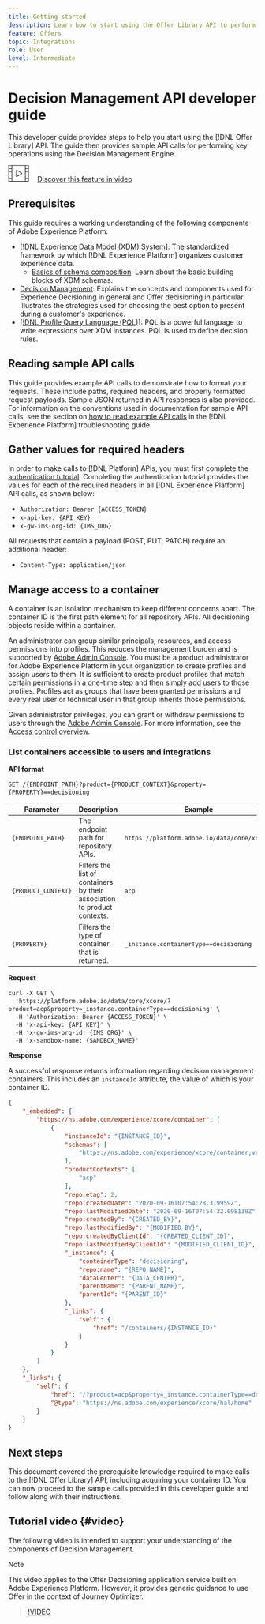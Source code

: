 ```yaml
---
title: Getting started
description: Learn how to start using the Offer Library API to perform key operations using the Decision Management Engine.
feature: Offers
topic: Integrations
role: User
level: Intermediate
---
```

# Decision Management API developer guide

This developer guide provides steps to help you start using the [!DNL Offer Library] API. The guide then provides sample API calls for performing key operations using the Decision Management Engine.

![](../../assets/do-not-localize/how-to-video.png) [Discover this feature in video](#video)

## Prerequisites

This guide requires a working understanding of the following components of Adobe Experience Platform:

* [[!DNL Experience Data Model (XDM) System]](https://experienceleague.adobe.com/docs/experience-platform/xdm/home.html?lang=en): The standardized framework by which [!DNL Experience Platform] organizes customer experience data.
    * [Basics of schema composition](https://experienceleague.adobe.com/docs/experience-platform/xdm/schema/composition.html): Learn about the basic building blocks of XDM schemas.
* [Decision Management](../../../using/offers/get-started/starting-offer-decisioning.md): Explains the concepts and components used for Experience Decisioning in general and Offer decisioning in particular. Illustrates the strategies used for choosing the best option to present during a customer's experience.
* [[!DNL Profile Query Language (PQL)]](https://experienceleague.adobe.com/docs/experience-platform/segmentation/pql/overview.html): PQL is a powerful language to write expressions over XDM instances. PQL is used to define decision rules.

## Reading sample API calls

This guide provides example API calls to demonstrate how to format your requests. These include paths, required headers, and properly formatted request payloads. Sample JSON returned in API responses is also provided. For information on the conventions used in documentation for sample API calls, see the section on [how to read example API calls](https://experienceleague.adobe.com/docs/experience-platform/landing/troubleshooting.html#how-do-i-format-an-api-request) in the [!DNL Experience Platform] troubleshooting guide.

## Gather values for required headers

In order to make calls to [!DNL Platform] APIs, you must first complete the [authentication tutorial](https://experienceleague.adobe.com/docs/experience-platform/landing/platform-apis/api-authentication.html). Completing the authentication tutorial provides the values for each of the required headers in all [!DNL Experience Platform] API calls, as shown below:

* `Authorization: Bearer {ACCESS_TOKEN}`
* `x-api-key: {API_KEY}`
* `x-gw-ims-org-id: {IMS_ORG}`

All requests that contain a payload (POST, PUT, PATCH) require an additional header:

* `Content-Type: application/json`

## Manage access to a container

A container is an isolation mechanism to keep different concerns apart. The container ID is the first path element for all repository APIs. All decisioning objects reside within a container.

An administrator can group similar principals, resources, and access permissions into profiles. This reduces the management burden and is supported by [Adobe Admin Console](https://adminconsole.adobe.com/). You must be a product administrator for Adobe Experience Platform in your organization to create profiles and assign users to them. It is sufficient to create product profiles that match certain permissions in a one-time step and then simply add users to those profiles. Profiles act as groups that have been granted permissions and every real user or technical user in that group inherits those permissions.

Given administrator privileges, you can grant or withdraw permissions to users through the [Adobe Admin Console](https://adminconsole.adobe.com/). For more information, see the [Access control overview](https://experienceleague.adobe.com/docs/experience-platform/access-control/home.html).

### List containers accessible to users and integrations

**API format**

```http
GET /{ENDPOINT_PATH}?product={PRODUCT_CONTEXT}&property={PROPERTY}==decisioning
```

| Parameter | Description | Example |
| --------- | ----------- | ------- |
| `{ENDPOINT_PATH}` | The endpoint path for repository APIs. | `https://platform.adobe.io/data/core/xcore/` |
| `{PRODUCT_CONTEXT}` | Filters the list of containers by their association to product contexts. | `acp` |
| `{PROPERTY}` | Filters the type of container that is returned. | `_instance.containerType==decisioning` |

**Request**

```shell
curl -X GET \
  'https://platform.adobe.io/data/core/xcore/?product=acp&property=_instance.containerType==decisioning' \
  -H 'Authorization: Bearer {ACCESS_TOKEN}' \
  -H 'x-api-key: {API_KEY}' \
  -H 'x-gw-ims-org-id: {IMS_ORG}' \
  -H 'x-sandbox-name: {SANDBOX_NAME}'
```

**Response**

A successful response returns information regarding decision management containers. This includes an `instanceId` attribute, the value of which is your container ID.

```json
{
    "_embedded": {
        "https://ns.adobe.com/experience/xcore/container": [
            {
                "instanceId": "{INSTANCE_ID}",
                "schemas": [
                    "https://ns.adobe.com/experience/xcore/container;version=0.5"
                ],
                "productContexts": [
                    "acp"
                ],
                "repo:etag": 2,
                "repo:createdDate": "2020-09-16T07:54:28.319959Z",
                "repo:lastModifiedDate": "2020-09-16T07:54:32.098139Z",
                "repo:createdBy": "{CREATED_BY}",
                "repo:lastModifiedBy": "{MODIFIED_BY}",
                "repo:createdByClientId": "{CREATED_CLIENT_ID}",
                "repo:lastModifiedByClientId": "{MODIFIED_CLIENT_ID}",
                "_instance": {
                    "containerType": "decisioning",
                    "repo:name": "{REPO_NAME}",
                    "dataCenter": "{DATA_CENTER}",
                    "parentName": "{PARENT_NAME}",
                    "parentId": "{PARENT_ID}"
                },
                "_links": {
                    "self": {
                        "href": "/containers/{INSTANCE_ID}"
                    }
                }
            }
        ]
    },
    "_links": {
        "self": {
            "href": "/?product=acp&property=_instance.containerType==decisioning",
            "@type": "https://ns.adobe.com/experience/xcore/hal/home"
        }
    }
}
```

## Next steps

This document covered the prerequisite knowledge required to make calls to the [!DNL Offer Library] API, including acquiring your container ID. You can now proceed to the sample calls provided in this developer guide and follow along with their instructions.

## Tutorial video {#video}

The following video is intended to support your understanding of the components of Decision Management.

>[!NOTE]
>
>This video applies to the Offer Decisioning application service built on Adobe Experience Platform. However, it provides generic guidance to use Offer in the context of Journey Optimizer.

>[!VIDEO](https://video.tv.adobe.com/v/329919?quality=12)

